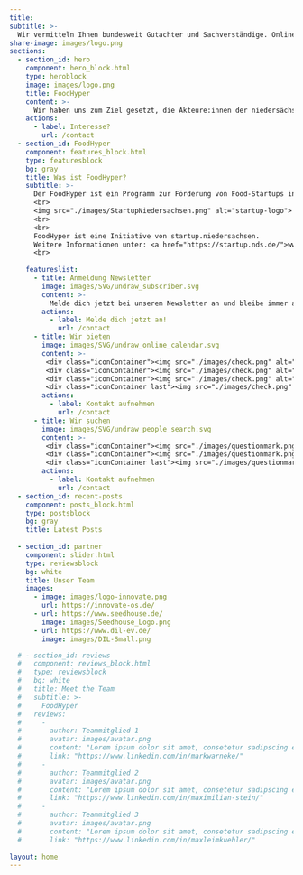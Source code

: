 ```yaml
---
title:
subtitle: >-
  Wir vermitteln Ihnen bundesweit Gutachter und Sachverständige. Online und zum Bestpreis!
share-image: images/logo.png
sections:
  - section_id: hero
    component: hero_block.html
    type: heroblock
    image: images/logo.png
    title: FoodHyper
    content: >-
      Wir haben uns zum Ziel gesetzt, die Akteure:innen der niedersächsischen Food-Gründerszene stärker miteinander zu vernetzen und technologische Innovationen in der Lebensmittelbranche zu fördern.
    actions:
      - label: Interesse?
        url: /contact
  - section_id: FoodHyper
    component: features_block.html
    type: featuresblock
    bg: gray
    title: Was ist FoodHyper?
    subtitle: >-
      Der FoodHyper ist ein Programm zur Förderung von Food-Startups in Niedersachsen für Gründerinnen, Gründer und Gründungsinteressierte der Ernährungsbranche. Es bietet mit seinen unterschiedlichen Formaten sowohl für erste Ideen als auch frühphasige Startups Unterstützung bei Produkt, Geschäftsidee und Netzwerk. Eingebettet in das bestehende Ökosystem verknüpft der FoodHyper bestehende Programme und Akteure:innen und bietet somit den optimalen Anlaufpunkt für Food-Startups. <br> 
      <br>
      <img src="./images/StartupNiedersachsen.png" alt="startup-logo">
      <br>
      <br>
      FoodHyper ist eine Initiative von startup.niedersachsen.
      Weitere Informationen unter: <a href="https://startup.nds.de/">www.startup.nds.de</a>
      <br>
      
    featureslist:
      - title: Anmeldung Newsletter
        image: images/SVG/undraw_subscriber.svg
        content: >-
          Melde dich jetzt bei unserem Newsletter an und bleibe immer auf dem neuesten Stand! Wir berichten als Unterstützer von Food-Startups regelmäßig über die Food-Gründerszene.
        actions:
          - label: Melde dich jetzt an!
            url: /contact
      - title: Wir bieten
        image: images/SVG/undraw_online_calendar.svg
        content: >-
         <div class="iconContainer"><img src="./images/check.png" alt="check" width="40" height="40"> Hackathon</div>
         <div class="iconContainer"><img src="./images/check.png" alt="check" width="40" height="40"> Bootcamp</div>
         <div class="iconContainer"><img src="./images/check.png" alt="check" width="40" height="40"> Law </div>
         <div class="iconContainer last"><img src="./images/check.png" alt="check" width="40" height="40"> Netzwerk </div>
        actions:
          - label: Kontakt aufnehmen
            url: /contact
      - title: Wir suchen
        image: images/SVG/undraw_people_search.svg
        content: >-
         <div class="iconContainer"><img src="./images/questionmark.png" alt="check" width="40" height="40"> Startups</div>
         <div class="iconContainer"><img src="./images/questionmark.png" alt="check" width="40" height="40"> Akteure:innen</div>
         <div class="iconContainer last"><img src="./images/questionmark.png" alt="check" width="40" height="40"> Ideen </div>
        actions:
          - label: Kontakt aufnehmen
            url: /contact
  - section_id: recent-posts
    component: posts_block.html
    type: postsblock
    bg: gray
    title: Latest Posts
  
  - section_id: partner
    component: slider.html
    type: reviewsblock
    bg: white
    title: Unser Team
    images:
      - image: images/logo-innovate.png
        url: https://innovate-os.de/
      - url: https://www.seedhouse.de/
        image: images/Seedhouse_Logo.png
      - url: https://www.dil-ev.de/
        image: images/DIL-Small.png

  # - section_id: reviews
  #   component: reviews_block.html
  #   type: reviewsblock
  #   bg: white
  #   title: Meet the Team
  #   subtitle: >-
  #     FoodHyper
  #   reviews: 
  #     - 
  #       author: Teammitglied 1
  #       avatar: images/avatar.png
  #       content: "Lorem ipsum dolor sit amet, consetetur sadipscing elitr, sed diam nonumy eirmod tempor invidunt ut labore et dolore magna aliquyam erat, sed diam voluptua. At vero eos et accusam et justo duo dolores et ea rebum. Stet clita kasd gubergren, no sea takimata sanctus est Lorem ipsum dolor sit amet. Lorem ipsum dolor sit amet, consetetur sadipscing elitr, sed diam nonumy eirmod tempor invidunt ut labore et dolore magna aliquyam erat, sed diam voluptua. At vero eos et accusam et justo duo dolores et ea rebum. Stet clita kasd gubergren, no sea takimata sanctus est Lorem ipsum dolor sit amet."
  #       link: "https://www.linkedin.com/in/markwarneke/"
  #     - 
  #       author: Teammitglied 2
  #       avatar: images/avatar.png
  #       content: "Lorem ipsum dolor sit amet, consetetur sadipscing elitr, sed diam nonumy eirmod tempor invidunt ut labore et dolore magna aliquyam erat, sed diam voluptua. At vero eos et accusam et justo duo dolores et ea rebum. Stet clita kasd gubergren, no sea takimata sanctus est Lorem ipsum dolor sit amet. Lorem ipsum dolor sit amet, consetetur sadipscing elitr, sed diam nonumy eirmod tempor invidunt ut labore et dolore magna aliquyam erat, sed diam voluptua. At vero eos et accusam et justo duo dolores et ea rebum. Stet clita kasd gubergren, no sea takimata sanctus est Lorem ipsum dolor sit amet."
  #       link: "https://www.linkedin.com/in/maximilian-stein/"
  #     - 
  #       author: Teammitglied 3
  #       avatar: images/avatar.png
  #       content: "Lorem ipsum dolor sit amet, consetetur sadipscing elitr, sed diam nonumy eirmod tempor invidunt ut labore et dolore magna aliquyam erat, sed diam voluptua. At vero eos et accusam et justo duo dolores et ea rebum. Stet clita kasd gubergren, no sea takimata sanctus est Lorem ipsum dolor sit amet. Lorem ipsum dolor sit amet, consetetur sadipscing elitr, sed diam nonumy eirmod tempor invidunt ut labore et dolore magna aliquyam erat, sed diam voluptua. At vero eos et accusam et justo duo dolores et ea rebum. Stet clita kasd gubergren, no sea takimata sanctus est Lorem ipsum dolor sit amet."
  #       link: "https://www.linkedin.com/in/maxleimkuehler/"
      
layout: home
---
```

